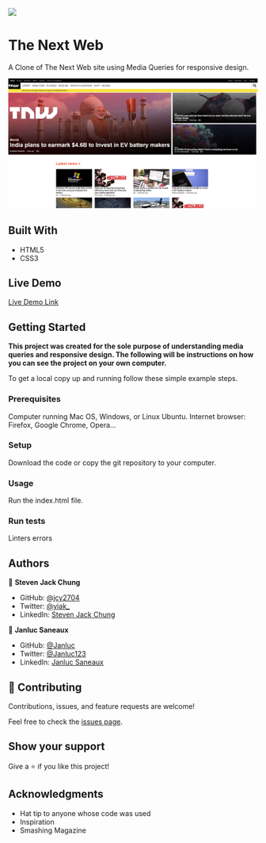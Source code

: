 ![](https://img.shields.io/badge/Microverse-blueviolet)

# The Next Web

A Clone of The Next Web site using Media Queries for responsive design.

![screenshot](app_screenshot.png)


## Built With

- HTML5
- CSS3

## Live Demo

[Live Demo Link](https://rawcdn.githack.com/jcy2704/thenextweb/e3831e1bef723c033d97db7daa75e5eb59a0a0f0/index.html)

## Getting Started

**This project was created for the sole purpose of understanding media queries and responsive design. The following will be instructions on how you can see the project on your own computer.**


To get a local copy up and running follow these simple example steps.

### Prerequisites
Computer running Mac OS, Windows, or Linux Ubuntu.
Internet browser: Firefox, Google Chrome, Opera...

### Setup
Download the code or copy the git repository to your computer.

### Usage
Run the index.html file.

### Run tests
Linters errors



## Authors

👤 **Steven Jack Chung**

- GitHub: [@jcy2704](https://github.com/jcy2704)
- Twitter: [@yiak_](https://twitter.com/yiak_)
- LinkedIn: [Steven Jack Chung](https://linkedin.com/in/stevenjchung)

👤 **Janluc Saneaux**

- GitHub: [@Janluc](https://github.com/Janluc)
- Twitter: [@Janluc123](https://twitter.com/Janluc123)
- LinkedIn: [Janluc Saneaux](https://www.linkedin.com/in/janluc-saneaux-91707a1b4/)

## 🤝 Contributing

Contributions, issues, and feature requests are welcome!

Feel free to check the [issues page](https://github.com/jcy2704/thenextweb/issues).

## Show your support

Give a ⭐️ if you like this project!

## Acknowledgments

- Hat tip to anyone whose code was used
- Inspiration
- Smashing Magazine
